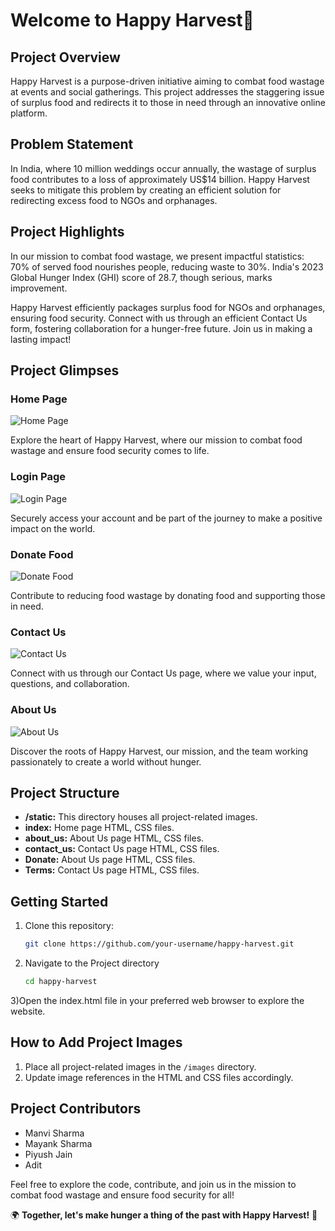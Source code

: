 # Welcome to Happy Harvest🌾

## Project Overview

Happy Harvest is a purpose-driven initiative aiming to combat food wastage at events and social gatherings. This project addresses the staggering issue of surplus food and redirects it to those in need through an innovative online platform.

## Problem Statement

In India, where 10 million weddings occur annually, the wastage of surplus food contributes to a loss of approximately US$14 billion. Happy Harvest seeks to mitigate this problem by creating an efficient solution for redirecting excess food to NGOs and orphanages.

## Project Highlights

In our mission to combat food wastage, we present impactful statistics: 70% of served food nourishes people, reducing waste to 30%. India's 2023 Global Hunger Index (GHI) score of 28.7, though serious, marks improvement.

Happy Harvest efficiently packages surplus food for NGOs and orphanages, ensuring food security. Connect with us through an efficient Contact Us form, fostering collaboration for a hunger-free future. Join us in making a lasting impact!

  ## Project Glimpses

   ### Home Page   
   ![Home Page](https://github.com/Manvi1718/C0DES0UL-lih-/assets/122265219/27ead780-4df3-4df1-8cba-99b7372def82)

   Explore the heart of Happy Harvest, where our mission to combat food wastage and ensure food security comes to life.

   ### Login Page
   ![Login Page](https://github.com/Manvi1718/C0DES0UL-lih-/assets/122265219/526e0c85-bcc8-44f5-b905-066aa09a4aa4)

   Securely access your account and be part of the journey to make a positive impact on the world.

   ### Donate Food
   ![Donate Food](https://github.com/Manvi1718/C0DES0UL-lih-/assets/122265219/3db77be7-d8bb-41fc-a256-ea4f259b091b)

   Contribute to reducing food wastage by donating food and supporting those in need.

   ### Contact Us
   ![Contact Us](https://github.com/Manvi1718/C0DES0UL-lih-/assets/122265219/e3d6c927-11ab-4bc6-88d1-a028c87c4d8a)

   Connect with us through our Contact Us page, where we value your input, questions, and collaboration.

   ### About Us
   ![About Us](https://github.com/Manvi1718/C0DES0UL-lih-/assets/122265219/d1ca1645-d304-484c-a25c-5e4bb3fd3870)

   Discover the roots of Happy Harvest, our mission, and the team working passionately to create a world without hunger.

## Project Structure

- **/static:** This directory houses all project-related images.
- **index:** Home page HTML, CSS files.
- **about_us:** About Us page HTML, CSS files.
- **contact_us:** Contact Us page HTML, CSS files.
- **Donate:** About Us page HTML, CSS files.
- **Terms:** Contact Us page HTML, CSS files.

## Getting Started

1. Clone this repository:

   ```bash
   git clone https://github.com/your-username/happy-harvest.git

2) Navigate to the Project directory

    ```bash
    cd happy-harvest
3)Open the index.html file in your preferred web browser to explore the website.

## How to Add Project Images

1. Place all project-related images in the `/images` directory.
2. Update image references in the HTML and CSS files accordingly.

## Project Contributors

- Manvi Sharma
- Mayank Sharma 
- Piyush Jain
- Adit


Feel free to explore the code, contribute, and join us in the mission to combat food wastage and ensure food security for all!

🌍 **Together, let's make hunger a thing of the past with Happy Harvest!** 🌟
